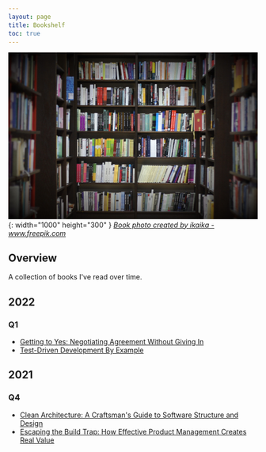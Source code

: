 ```yaml
---
layout: page
title: Bookshelf
toc: true
---
```


![book](/assets/img/library-with-books.jpg){: width="1000" height="300" }
_<a href='https://www.freepik.com/photos/book'>Book photo created by ikaika - www.freepik.com</a>_

## Overview

A collection of books I've read over time.

## 2022

### Q1

* [Getting to Yes: Negotiating Agreement Without Giving In](/posts/getting-to-yes)
* [Test-Driven Development By Example](/posts/test-driven-development-by-example)

## 2021

### Q4

* [Clean Architecture: A Craftsman's Guide to Software Structure and Design](/posts/clean-architecture)
* [Escaping the Build Trap: How Effective Product Management Creates Real Value](/posts/build-trap)
